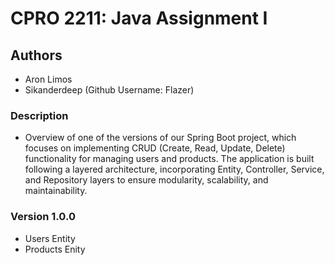 # CPRO 2211: Java Assignment I
## Authors
- Aron Limos
- Sikanderdeep (Github Username: Flazer)
### Description
- Overview of one of the versions of our Spring Boot project, which focuses on implementing CRUD (Create, Read, Update, Delete) functionality for managing users and products. The application is built following a layered architecture, incorporating Entity, Controller, Service, and Repository layers to ensure modularity, scalability, and maintainability.

### Version 1.0.0
- Users Entity
- Products Enity
